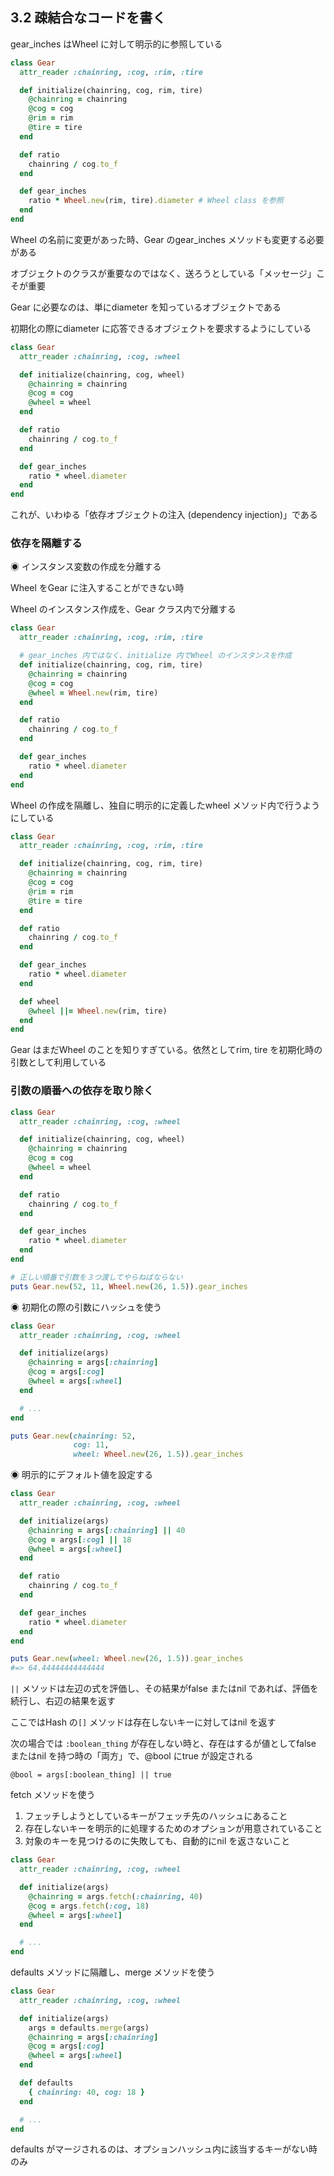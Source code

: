 ## 3.2 疎結合なコードを書く

gear_inches はWheel に対して明示的に参照している

```ruby
class Gear
  attr_reader :chainring, :cog, :rim, :tire

  def initialize(chainring, cog, rim, tire)
    @chainring = chainring
    @cog = cog
    @rim = rim
    @tire = tire
  end

  def ratio
    chainring / cog.to_f
  end

  def gear_inches
    ratio * Wheel.new(rim, tire).diameter # Wheel class を参照
  end
end
```

Wheel の名前に変更があった時、Gear のgear_inches メソッドも変更する必要がある

オブジェクトのクラスが重要なのではなく、送ろうとしている「メッセージ」こそが重要

Gear に必要なのは、単にdiameter を知っているオブジェクトである

初期化の際にdiameter に応答できるオブジェクトを要求するようにしている

```ruby
class Gear
  attr_reader :chainring, :cog, :wheel

  def initialize(chainring, cog, wheel)
    @chainring = chainring
    @cog = cog
    @wheel = wheel
  end

  def ratio
    chainring / cog.to_f
  end

  def gear_inches
    ratio * wheel.diameter
  end
end
```

これが、いわゆる「依存オブジェクトの注入 (dependency injection)」である

### 依存を隔離する

◉ インスタンス変数の作成を分離する

Wheel をGear に注入することができない時

Wheel のインスタンス作成を、Gear クラス内で分離する

```ruby
class Gear
  attr_reader :chainring, :cog, :rim, :tire

  # gear_inches 内ではなく、initialize 内でWheel のインスタンスを作成
  def initialize(chainring, cog, rim, tire)
    @chainring = chainring
    @cog = cog
    @wheel = Wheel.new(rim, tire)
  end

  def ratio
    chainring / cog.to_f
  end

  def gear_inches
    ratio * wheel.diameter
  end
end
```

Wheel の作成を隔離し、独自に明示的に定義したwheel メソッド内で行うようにしている

```ruby
class Gear
  attr_reader :chainring, :cog, :rim, :tire

  def initialize(chainring, cog, rim, tire)
    @chainring = chainring
    @cog = cog
    @rim = rim
    @tire = tire
  end

  def ratio
    chainring / cog.to_f
  end

  def gear_inches
    ratio * wheel.diameter
  end

  def wheel
    @wheel ||= Wheel.new(rim, tire)
  end
end
```

Gear はまだWheel のことを知りすぎている。依然としてrim, tire を初期化時の引数として利用している

### 引数の順番への依存を取り除く

```ruby
class Gear
  attr_reader :chainring, :cog, :wheel

  def initialize(chainring, cog, wheel)
    @chainring = chainring
    @cog = cog
    @wheel = wheel
  end

  def ratio
    chainring / cog.to_f
  end

  def gear_inches
    ratio * wheel.diameter
  end
end

# 正しい順番で引数を３つ渡してやらねばならない
puts Gear.new(52, 11, Wheel.new(26, 1.5)).gear_inches
```

◉ 初期化の際の引数にハッシュを使う

```ruby
class Gear
  attr_reader :chainring, :cog, :wheel

  def initialize(args)
    @chainring = args[:chainring]
    @cog = args[:cog]
    @wheel = args[:wheel]
  end

  # ...
end

puts Gear.new(chainring: 52,
              cog: 11,
              wheel: Wheel.new(26, 1.5)).gear_inches
```

◉ 明示的にデフォルト値を設定する

```ruby
class Gear
  attr_reader :chainring, :cog, :wheel

  def initialize(args)
    @chainring = args[:chainring] || 40
    @cog = args[:cog] || 18
    @wheel = args[:wheel]
  end

  def ratio
    chainring / cog.to_f
  end

  def gear_inches
    ratio * wheel.diameter
  end
end

puts Gear.new(wheel: Wheel.new(26, 1.5)).gear_inches
#=> 64.44444444444444
```

``||`` メソッドは左辺の式を評価し、その結果がfalse またはnil であれば、評価を続行し、右辺の結果を返す

ここではHash の``[]`` メソッドは存在しないキーに対してはnil を返す

次の場合では ``:boolean_thing`` が存在しない時と、存在はするが値としてfalse またはnil を持つ時の「両方」で、@bool にtrue が設定される

``@bool = args[:boolean_thing] || true``

fetch メソッドを使う

1. フェッチしようとしているキーがフェッチ先のハッシュにあること
2. 存在しないキーを明示的に処理するためのオプションが用意されていること
3. 対象のキーを見つけるのに失敗しても、自動的にnil を返さないこと

```ruby
class Gear
  attr_reader :chainring, :cog, :wheel

  def initialize(args)
    @chainring = args.fetch(:chainring, 40)
    @cog = args.fetch(:cog, 18)
    @wheel = args[:wheel]
  end

  # ...
end
```

defaults メソッドに隔離し、merge メソッドを使う

```ruby
class Gear
  attr_reader :chainring, :cog, :wheel

  def initialize(args)
    args = defaults.merge(args)
    @chainring = args[:chainring]
    @cog = args[:cog]
    @wheel = args[:wheel]
  end

  def defaults
    { chainring: 40, cog: 18 }
  end

  # ...
end
```

defaults がマージされるのは、オプションハッシュ内に該当するキーがない時のみ
